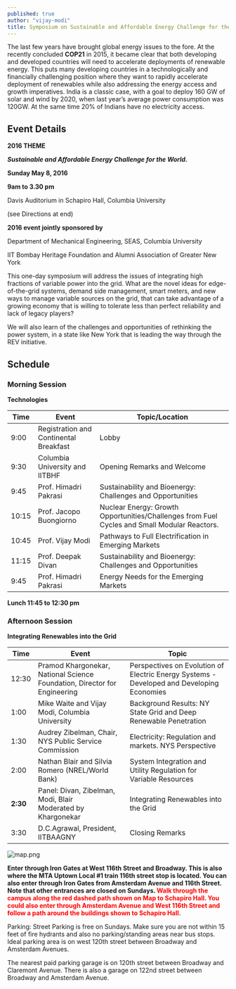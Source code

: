 ```yaml
---
published: true
author: "vijay-modi"
title: Symposium on Sustainable and Affordable Energy Challenge for the World
---
```

The last few years have brought global energy issues to the fore.  At the recently concluded **COP21** in 2015, it became clear that both developing and developed countries will need to accelerate deployments of renewable energy. This puts many developing countries in a technologically and financially challenging position where they want to rapidly accelerate deployment of renewables while also addressing the energy access and growth imperatives.  India is a classic case, with a goal to deploy 160 GW of solar and wind by 2020, when last year’s average power consumption was 120GW. At the same time 20% of Indians have no electricity access. 


## Event Details


**2016 THEME**

_**Sustainable and Affordable Energy Challenge for the World.**_

**Sunday May 8, 2016**

**9am to 3.30 pm**

Davis Auditorium in Schapiro Hall, Columbia University

(see Directions at end) 

**2016 event jointly sponsored by**

Department of Mechanical Engineering, SEAS, Columbia University

IIT Bombay Heritage Foundation and Alumni Association of Greater New York



This one-day symposium will address the issues of integrating high fractions of variable power into the grid.  What are the novel ideas for edge-of-the-grid systems, demand side management, smart meters, and new ways to manage variable sources on the grid, that can take advantage of a growing economy that is willing to tolerate less than perfect reliability and lack of legacy players?

 

We will also learn of the challenges and opportunities of rethinking the power system, in a state like New York that is leading the way through the REV initiative. 

## Schedule

### Morning Session

**Technologies**

| Time          | Event           | Topic/Location  |
| ------------- | --------------- | --------- |
| 9:00          | Registration and Continental Breakfast | Lobby |
| 9:30          | Columbia University and IITBHF      |  Opening Remarks and Welcome |
| 9:45          | Prof.  Himadri Pakrasi      |  Sustainability and Bioenergy: Challenges and Opportunities |
| 10:15         | Prof.  Jacopo Buongiorno      |  Nuclear Energy: Growth Opportunities/Challenges from Fuel Cycles and Small Modular Reactors. |
| 10:45          | Prof.  Vijay Modi      |  Pathways to Full Electrification in Emerging Markets |
| 11:15          | Prof.  Deepak Divan      |  Sustainability and Bioenergy: Challenges and Opportunities |
| 9:45          | Prof.  Himadri Pakrasi      |  Energy Needs for the Emerging Markets |


**Lunch 11:45 to 12:30 pm**

### Afternoon Session

**Integrating Renewables into the Grid**

| Time          | Event           | Topic  |
| ------------- | --------------- | --------- |
| 12:30          | Pramod Khargonekar, National Science Foundation, Director for Engineering | Perspectives on Evolution of Electric Energy Systems - Developed and Developing Economies |
| 1:00          | Mike Waite and Vijay Modi, Columbia University      |  Background Results: NY State Grid and Deep Renewable Penetration |
| 1:30          | Audrey Zibelman, Chair, NYS Public Service Commission      |  Electricity: Regulation and markets. NYS Perspective |
| 2:00         | Nathan Blair and Silvia Romero (NREL/World Bank)      |  System Integration and Utility Regulation for Variable Resources |
| **2:30**          | Panel: Divan, Zibelman, Modi, Blair<br>Moderated by Khargonekar      |  Integrating Renewables into the Grid |
| 3:30          | 	D.C.Agrawal, President, IITBAAGNY |  Closing Remarks |

![map.png]({{site.baseurl}}/assets/uploads/university_map_symposium.png)


**Enter through Iron Gates at West 116th Street and Broadway. This is also where the MTA Uptown Local #1 train 116th street stop is located.  You can also enter through Iron Gates from Amsterdam Avenue and 116th Street. Note that other entrances are closed on Sundays.  <span style="color:red">Walk through the campus along the red dashed path shown on Map to Schapiro Hall.  You could also enter through Amsterdam Avenue and West 116th Street and follow a path around the buildings shown to Schapiro Hall.</span>**

Parking: Street Parking is free on Sundays. Make sure you are not within 15 feet of fire hydrants and also no parking/standing areas near bus stops.  Ideal parking area is on west 120th street between Broadway and Amsterdam Avenues.

 

The nearest paid parking garage is on 120th street between Broadway and Claremont Avenue.  There is also a garage on 122nd street between Broadway and Amsterdam Avenue.
